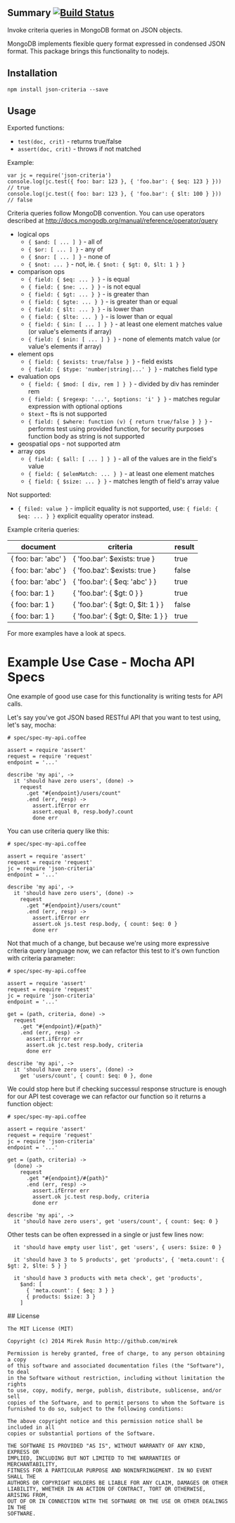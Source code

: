 
## Summary [![Build Status](https://travis-ci.org/mirek/node-json-criteria.png?branch=master)](https://travis-ci.org/mirek/node-json-criteria)

Invoke criteria queries in MongoDB format on JSON objects.

MongoDB implements flexible query format expressed in condensed JSON format. This package brings this functionality to nodejs.

## Installation

    npm install json-criteria --save

## Usage

Exported functions:

* `test(doc, crit)` - returns true/false
* `assert(doc, crit)` - throws if not matched

Example:

    var jc = require('json-criteria')
    console.log(jc.test({ foo: bar: 123 }, { 'foo.bar': { $eq: 123 } })) // true
    console.log(jc.test({ foo: bar: 123 }, { 'foo.bar': { $lt: 100 } })) // false

Criteria queries follow MongoDB convention. You can use operators described at http://docs.mongodb.org/manual/reference/operator/query

* logical ops
  * `{ $and: [ ... ] }` - all of
  * `{ $or: [ ... ] }` - any of
  * `{ $nor: [ ... ] }` - none of
  * `{ $not: ... }` - not, ie. `{ $not: { $gt: 0, $lt: 1 } }`
* comparison ops
  * `{ field: { $eq: ... } }` - is equal
  * `{ field: { $ne: ... } }` - is not equal
  * `{ field: { $gt: ... } }` - is greater than
  * `{ field: { $gte: ... } }` - is greater than or equal
  * `{ field: { $lt: ... } }` - is lower than
  * `{ field: { $lte: ... } }` - is lower than or equal
  * `{ field: { $in: [ ... ] } }` - at least one element matches value (or value's elements if array)
  * `{ field: { $nin: [ ... ] } }` - none of elements match value (or value's elements if array)
* element ops
  * `{ field: { $exists: true/false } }` - field exists
  * `{ field: { $type: 'number|string|...' } }` - matches field type
* evaluation ops
  * `{ field: { $mod: [ div, rem ] } }` - divided by div has reminder rem
  * `{ field: { $regexp: '...', $options: 'i' } }` - matches regular expression with optional options
  * `$text` - fts is not supported
  * `{ field: { $where: function (v) { return true/false } } }` - performs test using provided function, for security purposes function body as string is not supported
* geospatial ops - not supported atm
* array ops
  * `{ field: { $all: [ ... ] } }` - all of the values are in the field's value
  * `{ field: { $elemMatch: ... } }` - at least one element matches
  * `{ field: { $size: ... } }` - matches length of field's array value

Not supported:

* `{ filed: value }` - implicit equality is not supported, use: `{ field: { $eq: ... } }` explicit equality operator instead.

Example criteria queries:

| document            | criteria                            | result |
|---------------------|-------------------------------------|--------|
| { foo: bar: 'abc' } | { 'foo.bar': $exists: true }        | true   |
| { foo: bar: 'abc' } | { 'foo.baz': $exists: true }        | false  |
| { foo: bar: 'abc' } | { 'foo.bar': { $eq: 'abc' } }       | true   |
| { foo: bar: 1 }     | { 'foo.bar': { $gt: 0 } }           | true   |
| { foo: bar: 1 }     | { 'foo.bar': { $gt: 0, $lt: 1 } }   | false  |
| { foo: bar: 1 }     | { 'foo.bar': { $gt: 0, $lte: 1 } }  | true   |

For more examples have a look at specs.

# Example Use Case - Mocha API Specs

One example of good use case for this functionality is writing tests for API calls.

Let's say you've got JSON based RESTful API that you want to test using, let's say, mocha:

    # spec/spec-my-api.coffee

    assert = require 'assert'
    request = require 'request'
    endpoint = '...'

    describe 'my api', ->
      it 'should have zero users', (done) ->
        request
          .get "#{endpoint}/users/count"
          .end (err, resp) ->
            assert.ifError err
            assert.equal 0, resp.body?.count
            done err

You can use criteria query like this:

    # spec/spec-my-api.coffee

    assert = require 'assert'
    request = require 'request'
    jc = require 'json-criteria'
    endpoint = '...'

    describe 'my api', ->
      it 'should have zero users', (done) ->
        request
          .get "#{endpoint}/users/count"
          .end (err, resp) ->
            assert.ifError err
            assert.ok js.test resp.body, { count: $eq: 0 }
            done err

Not that much of a change, but because we're using more expressive criteria query language now, we can
refactor this test to it's own function with criteria parameter:

    # spec/spec-my-api.coffee

    assert = require 'assert'
    request = require 'request'
    jc = require 'json-criteria'
    endpoint = '...'

    get = (path, criteria, done) ->
      request
        .get "#{endpoint}/#{path}"
        .end (err, resp) ->
          assert.ifError err
          assert.ok jc.test resp.body, criteria
          done err

    describe 'my api', ->
      it 'should have zero users', (done) ->
        get 'users/count', { count: $eq: 0 }, done

We could stop here but if checking successul response structure is enough for our API test coverage we can refactor
our function so it returns a function object:

    # spec/spec-my-api.coffee

    assert = require 'assert'
    request = require 'request'
    jc = require 'json-criteria'
    endpoint = '...'

    get = (path, criteria) ->
      (done) ->
        request
          .get "#{endpoint}/#{path}"
          .end (err, resp) ->
            assert.ifError err
            assert.ok jc.test resp.body, criteria
            done err

    describe 'my api', ->
      it 'should have zero users', get 'users/count', { count: $eq: 0 }

Other tests can be often expressed in a single or just few lines now:

      it 'should have empty user list', get 'users', { users: $size: 0 }

      it 'should have 3 to 5 products', get 'products', { 'meta.count': { $gt: 2, $lte: 5 } }

      it 'should have 3 products with meta check', get 'products',
        $and: [
          { 'meta.count': { $eq: 3 } }
          { products: $size: 3 }
        ]

## License

    The MIT License (MIT)

    Copyright (c) 2014 Mirek Rusin http://github.com/mirek

    Permission is hereby granted, free of charge, to any person obtaining a copy
    of this software and associated documentation files (the "Software"), to deal
    in the Software without restriction, including without limitation the rights
    to use, copy, modify, merge, publish, distribute, sublicense, and/or sell
    copies of the Software, and to permit persons to whom the Software is
    furnished to do so, subject to the following conditions:

    The above copyright notice and this permission notice shall be included in all
    copies or substantial portions of the Software.

    THE SOFTWARE IS PROVIDED "AS IS", WITHOUT WARRANTY OF ANY KIND, EXPRESS OR
    IMPLIED, INCLUDING BUT NOT LIMITED TO THE WARRANTIES OF MERCHANTABILITY,
    FITNESS FOR A PARTICULAR PURPOSE AND NONINFRINGEMENT. IN NO EVENT SHALL THE
    AUTHORS OR COPYRIGHT HOLDERS BE LIABLE FOR ANY CLAIM, DAMAGES OR OTHER
    LIABILITY, WHETHER IN AN ACTION OF CONTRACT, TORT OR OTHERWISE, ARISING FROM,
    OUT OF OR IN CONNECTION WITH THE SOFTWARE OR THE USE OR OTHER DEALINGS IN THE
    SOFTWARE.
